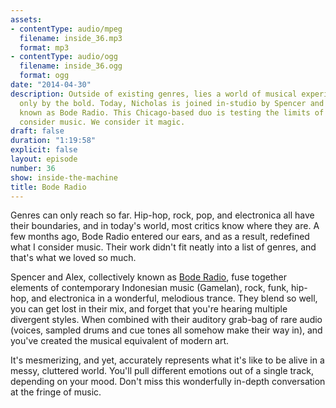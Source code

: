 ```yaml
---
assets:
- contentType: audio/mpeg
  filename: inside_36.mp3
  format: mp3
- contentType: audio/ogg
  filename: inside_36.ogg
  format: ogg
date: "2014-04-30"
description: Outside of existing genres, lies a world of musical experimentation known
  only by the bold. Today, Nicholas is joined in-studio by Spencer and Alex, collectively
  known as Bode Radio. This Chicago-based duo is testing the limits of what some would
  consider music. We consider it magic.
draft: false
duration: "1:19:58"
explicit: false
layout: episode
number: 36
show: inside-the-machine
title: Bode Radio
---
```

Genres can only reach so far. Hip-hop, rock, pop, and electronica all have their boundaries, and in today's world, most critics know where they are. A few months ago, Bode Radio entered our ears, and as a result, redefined what I consider music. Their work didn't fit neatly into a list of genres, and that's what we loved so much.

Spencer and Alex, collectively known as [Bode Radio](https://www.facebook.com/BodeRadio), fuse together elements of contemporary Indonesian music (Gamelan), rock, funk, hip-hop, and electronica in a wonderful, melodious trance. They blend so well, you can get lost in their mix, and forget that you're hearing multiple divergent styles. When combined with their auditory grab-bag of rare audio (voices, sampled drums and cue tones all somehow make their way in), and you've created the musical equivalent of modern art.

It's mesmerizing, and yet, accurately represents what it's like to be alive in a messy, cluttered world. You'll pull different emotions out of a single track, depending on your mood. Don't miss this wonderfully in-depth conversation at the fringe of music.